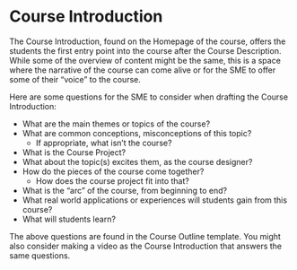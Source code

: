 # Course Introduction

The Course Introduction, found on the Homepage of the course, offers the students the first entry point into the course after the Course Description. While some of the overview of content might be the same, this is a space where the narrative of the course can come alive or for the SME to offer some of their “voice” to the course.

Here are some questions for the SME to consider when drafting the Course Introduction:
- What are the main themes or topics of the course?
- What are common conceptions, misconceptions of this topic?
  - If appropriate, what isn’t the course?
- What is the Course Project?
- What about the topic(s) excites them, as the course designer? 
- How do the pieces of the course come together?
  - How does the course project fit into that? 
- What is the “arc” of the course, from beginning to end?
- What real world applications or experiences will students gain from this course?
- What will students learn?

The above questions are found in the Course Outline template. You might also consider making a video as the Course Introduction that answers the same questions. 






